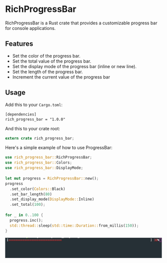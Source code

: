 # RichProgressBar

RichProgressBar is a Rust crate that provides a customizable progress bar for console applications.

## Features

- Set the color of the progress bar.
- Set the total value of the progress bar.
- Set the display mode of the progress bar (inline or new line).
- Set the length of the progress bar.
- Increment the current value of the progress bar

## Usage

Add this to your `Cargo.toml`:

```
[dependencies]
rich_progress_bar = "1.0.0"
```

And this to your crate root:

```rust
extern crate rich_progress_bar;
```

Here's a simple example of how to use ProgressBar:

```rust
use rich_progress_bar::RichProgressBar;
use rich_progress_bar::Colors;
use rich_progress_bar::DisplayMode;

let mut progress = RichProgressBar::new();
progress
  .set_color(Colors::Black)
  .set_bar_length(80)
  .set_display_mode(DisplayMode::Inline)
  .set_total(100);

for _ in 0..100 {
  progress.inc();
  std::thread::sleep(std::time::Duration::from_millis(150));
}
```

<img src="progress_bar.gif">
